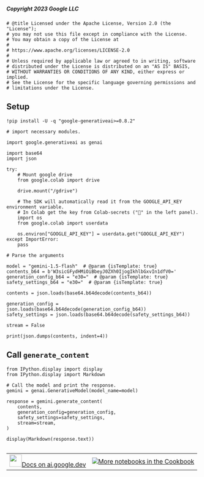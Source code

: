 ##### Copyright 2023 Google LLC


```
# @title Licensed under the Apache License, Version 2.0 (the "License");
# you may not use this file except in compliance with the License.
# You may obtain a copy of the License at
#
# https://www.apache.org/licenses/LICENSE-2.0
#
# Unless required by applicable law or agreed to in writing, software
# distributed under the License is distributed on an "AS IS" BASIS,
# WITHOUT WARRANTIES OR CONDITIONS OF ANY KIND, either express or implied.
# See the License for the specific language governing permissions and
# limitations under the License.
```

## Setup


```
!pip install -U -q "google-generativeai>=0.8.2"
```


```
# import necessary modules.

import google.generativeai as genai

import base64
import json

try:
    # Mount google drive
    from google.colab import drive

    drive.mount("/gdrive")

    # The SDK will automatically read it from the GOOGLE_API_KEY environment variable.
    # In Colab get the key from Colab-secrets ("🔑" in the left panel).
    import os
    from google.colab import userdata

    os.environ["GOOGLE_API_KEY"] = userdata.get("GOOGLE_API_KEY")
except ImportError:
    pass

# Parse the arguments

model = "gemini-1.5-flash"  # @param {isTemplate: true}
contents_b64 = b'W3sicGFydHMiOiBbeyJ0ZXh0IjogIkhlbGxvIn1dfV0='
generation_config_b64 = "e30="  # @param {isTemplate: true}
safety_settings_b64 = "e30="  # @param {isTemplate: true}

contents = json.loads(base64.b64decode(contents_b64))

generation_config = json.loads(base64.b64decode(generation_config_b64))
safety_settings = json.loads(base64.b64decode(safety_settings_b64))

stream = False

print(json.dumps(contents, indent=4))
```

## Call `generate_content`


```
from IPython.display import display
from IPython.display import Markdown

# Call the model and print the response.
gemini = genai.GenerativeModel(model_name=model)

response = gemini.generate_content(
    contents,
    generation_config=generation_config,
    safety_settings=safety_settings,
    stream=stream,
)

display(Markdown(response.text))
```

<table class="tfo-notebook-buttons" align="left">
  <td>
    <a target="_blank" href="https://ai.google.dev/gemini-api/docs"><img src="https://ai.google.dev/static/site-assets/images/docs/notebook-site-button.png" height="32" width="32" />Docs on ai.google.dev</a>
  </td>
  <td>
    <a target="_blank" href="https://github.com/google-gemini/cookbook/blob/main/quickstarts"><img src="https://www.tensorflow.org/images/GitHub-Mark-32px.png" />More notebooks in the Cookbook</a>
  </td>
</table>
